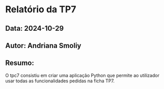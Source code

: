 # Relatório da TP7
## Data: 2024-10-29
## Autor: Andriana Smoliy
## Resumo: 
O tpc7 consistiu em criar uma aplicação Python que permite ao utilizador usar todas as funcionalidades pedidas na ficha TP7.
